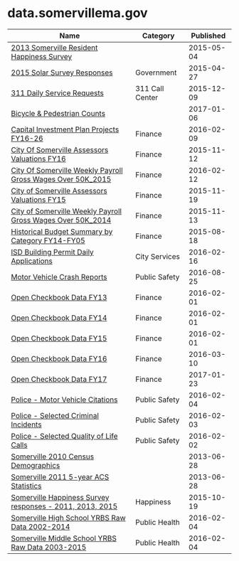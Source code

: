 # data.somervillema.gov

Name | Category | Published
---- | -------- | ---------
[2013 Somerville Resident Happiness Survey](../datasets/hgkj-kgia.md) |  | 2015-05-04
[2015 Solar Survey Responses](../datasets/6x35-pz53.md) | Government | 2015-04-27
[311 Daily Service Requests](../datasets/xs7t-pxkc.md) | 311 Call Center | 2015-12-09
[Bicycle & Pedestrian Counts](../datasets/qu9x-4xq5.md) |  | 2017-01-06
[Capital Investment Plan Projects FY16-26](../datasets/wz6k-gm5k.md) | Finance | 2016-02-09
[City Of Somerville Assessors Valuations FY16](../datasets/7rxe-3ase.md) | Finance | 2015-11-12
[City Of Somerville Weekly Payroll Gross Wages Over 50K_2015](../datasets/gby8-rz93.md) | Finance | 2016-02-12
[City of Somerville Assessors Valuations FY15](../datasets/cbzu-cghg.md) | Finance | 2015-11-19
[City of Somerville Weekly Payroll Gross Wages Over 50K_2014](../datasets/vkbx-ipkd.md) | Finance | 2015-11-13
[Historical Budget Summary by Category FY14-FY05](../datasets/nbhj-n6p6.md) | Finance | 2015-08-18
[ISD Building Permit Daily Applications](../datasets/q3yh-mp87.md) | City Services | 2016-02-16
[Motor Vehicle Crash Reports](../datasets/d5qn-yy3v.md) | Public Safety | 2016-08-25
[Open Checkbook Data FY13](../datasets/xkkm-7smn.md) | Finance | 2016-02-01
[Open Checkbook Data FY14](../datasets/3k8j-5r8r.md) | Finance | 2016-02-01
[Open Checkbook Data FY15](../datasets/3bs9-vysh.md) | Finance | 2016-02-01
[Open Checkbook Data FY16](../datasets/cyh9-gqxg.md) | Finance | 2016-03-10
[Open Checkbook Data FY17](../datasets/hkfu-49xs.md) | Finance | 2017-01-23
[Police - Motor Vehicle Citations](../datasets/3md9-rv67.md) | Public Safety | 2016-02-04
[Police - Selected Criminal Incidents](../datasets/4jey-jqxb.md) | Public Safety | 2016-02-03
[Police - Selected Quality of Life Calls](../datasets/n5sm-r6zx.md) | Public Safety | 2016-02-02
[Somerville 2010 Census Demographics](../datasets/ecmw-4hgh.md) |  | 2013-06-28
[Somerville 2011 5-year ACS Statistics](../datasets/qa92-wva4.md) |  | 2013-06-28
[Somerville Happiness Survey responses - 2011, 2013, 2015](../datasets/w898-3dfm.md) | Happiness | 2015-10-19
[Somerville High School YRBS Raw Data 2002-2014](../datasets/qvup-qejq.md) | Public Health | 2016-02-04
[Somerville Middle School YRBS Raw Data 2003-2015](../datasets/v6hb-z5zm.md) | Public Health | 2016-02-04

